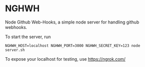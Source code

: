# NGHWH

Node Github Web-Hooks, a simple node server for handling github webhooks.

To start the server, run

    NGHWH_HOST=localhost NGHWH_PORT=3000 NGHWH_SECRET_KEY=123 node server.sh

To expose your localhost for testing, use https://ngrok.com/

